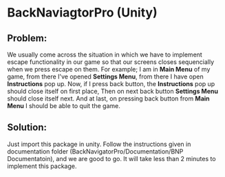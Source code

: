 # BackNaviagtorPro (Unity)

<h2>Problem:</h2>
	We usually come across the situation in which we have to implement escape functionality in our game so that our screens closes sequencially when we press escape on them. For example; I am in <b>Main Menu</b> of my game, from there I've opened <b>Settings Menu</b>, from there I have open <b>Instructions</b> pop up. Now, if I press back button, the <b>Instructions</b> pop up should close itself on first place, Then on next back button <b>Settings Menu</b> should close itself next. And at last, on pressing back button from <b>Main Menu</b> I should be able to quit the game.

<h2>Solution:</h2>
	Just import this package in unity. Follow the instructions given in documentation folder (BackNavigatorPro/Documentation/BNP Documentatoin), and we are good to go. It will take less than 2 minutes to implement this package.
